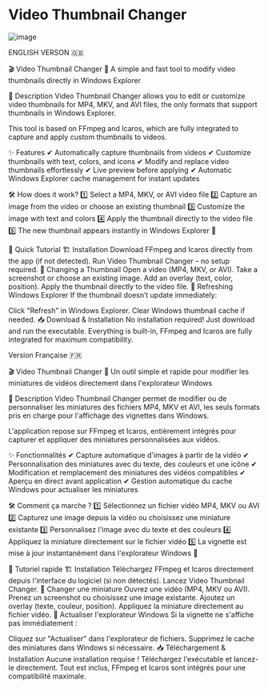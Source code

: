 # Video Thumbnail Changer
![image](https://github.com/user-attachments/assets/55401d55-50f6-4c8e-ac45-d73bda34fd1d)

ENGLISH VERSON  🇬🇧

🎬 Video Thumbnail Changer
📌 A simple and fast tool to modify video thumbnails directly in Windows Explorer


🚀 Description
Video Thumbnail Changer allows you to edit or customize video thumbnails for MP4, MKV, and AVI files, the only formats that support thumbnails in Windows Explorer.

This tool is based on FFmpeg and Icaros, which are fully integrated to capture and apply custom thumbnails to videos.

✨ Features
✔ Automatically capture thumbnails from videos
✔ Customize thumbnails with text, colors, and icons
✔ Modify and replace video thumbnails effortlessly
✔ Live preview before applying
✔ Automatic Windows Explorer cache management for instant updates

🛠️ How does it work?
1️⃣ Select a MP4, MKV, or AVI video file
2️⃣ Capture an image from the video or choose an existing thumbnail
3️⃣ Customize the image with text and colors
4️⃣ Apply the thumbnail directly to the video file
5️⃣ The new thumbnail appears instantly in Windows Explorer 🎉

📖 Quick Tutorial
🏗️ Installation
Download FFmpeg and Icaros directly from the app (if not detected).
Run Video Thumbnail Changer – no setup required.
🎨 Changing a Thumbnail
Open a video (MP4, MKV, or AVI).
Take a screenshot or choose an existing image.
Add an overlay (text, color, position).
Apply the thumbnail directly to the video file.
🔄 Refreshing Windows Explorer
If the thumbnail doesn’t update immediately:

Click "Refresh" in Windows Explorer.
Clear Windows thumbnail cache if needed.
📥 Download & Installation
No installation required! Just download and run the executable.
Everything is built-in, FFmpeg and Icaros are fully integrated for maximum compatibility.




Version Française 🇫🇷

🎬 Video Thumbnail Changer
📌 Un outil simple et rapide pour modifier les miniatures de vidéos directement dans l'explorateur Windows


🚀 Description
Video Thumbnail Changer permet de modifier ou de personnaliser les miniatures des fichiers MP4, MKV et AVI, les seuls formats pris en charge pour l'affichage des vignettes dans Windows.

L'application repose sur FFmpeg et Icaros, entièrement intégrés pour capturer et appliquer des miniatures personnalisées aux vidéos.

✨ Fonctionnalités
✔ Capture automatique d'images à partir de la vidéo
✔ Personnalisation des miniatures avec du texte, des couleurs et une icône
✔ Modification et remplacement des miniatures des vidéos compatibles
✔ Aperçu en direct avant application
✔ Gestion automatique du cache Windows pour actualiser les miniatures

🛠️ Comment ça marche ?
1️⃣ Sélectionnez un fichier vidéo MP4, MKV ou AVI
2️⃣ Capturez une image depuis la vidéo ou choisissez une miniature existante
3️⃣ Personnalisez l'image avec du texte et des couleurs
4️⃣ Appliquez la miniature directement sur le fichier vidéo
5️⃣ La vignette est mise à jour instantanément dans l'explorateur Windows 🎉

📖 Tutoriel rapide
🏗️ Installation
Téléchargez FFmpeg et Icaros directement depuis l'interface du logiciel (si non détectés).
Lancez Video Thumbnail Changer.
🎨 Changer une miniature
Ouvrez une vidéo (MP4, MKV ou AVI).
Prenez un screenshot ou choisissez une image existante.
Ajoutez un overlay (texte, couleur, position).
Appliquez la miniature directement au fichier vidéo.
🔄 Actualiser l'explorateur Windows
Si la vignette ne s'affiche pas immédiatement :

Cliquez sur "Actualiser" dans l'explorateur de fichiers.
Supprimez le cache des miniatures dans Windows si nécessaire.
📥 Téléchargement & Installation
Aucune installation requise ! Téléchargez l'exécutable et lancez-le directement.
Tout est inclus, FFmpeg et Icaros sont intégrés pour une compatibilité maximale.


